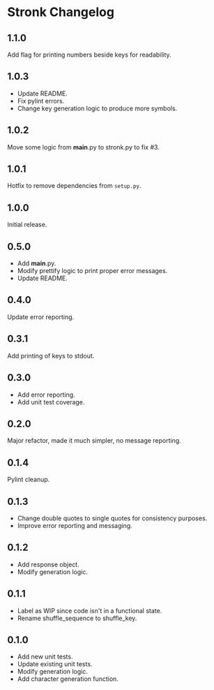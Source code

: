 # Stronk Changelog

## 1.1.0
Add flag for printing numbers beside keys for readability.

## 1.0.3

- Update README.
- Fix pylint errors.
- Change key generation logic to produce more symbols.

## 1.0.2

Move some logic from __main__.py to stronk.py to fix #3.

## 1.0.1

Hotfix to remove dependencies from `setup.py`.

## 1.0.0

Initial release.

## 0.5.0

- Add __main__.py.
- Modify prettify logic to print proper error messages.
- Update README.

## 0.4.0

Update error reporting.

## 0.3.1

Add printing of keys to stdout.

## 0.3.0

- Add error reporting.
- Add unit test coverage.

## 0.2.0

Major refactor, made it much simpler, no message reporting.

## 0.1.4

Pylint cleanup.

## 0.1.3

- Change double quotes to single quotes for consistency purposes.
- Improve error reporting and messaging.

## 0.1.2

- Add response object.
- Modify generation logic.

## 0.1.1

- Label as WIP since code isn't in a functional state.
- Rename shuffle_sequence to shuffle_key.

## 0.1.0

- Add new unit tests.
- Update existing unit tests.
- Modify generation logic.
- Add character generation function.